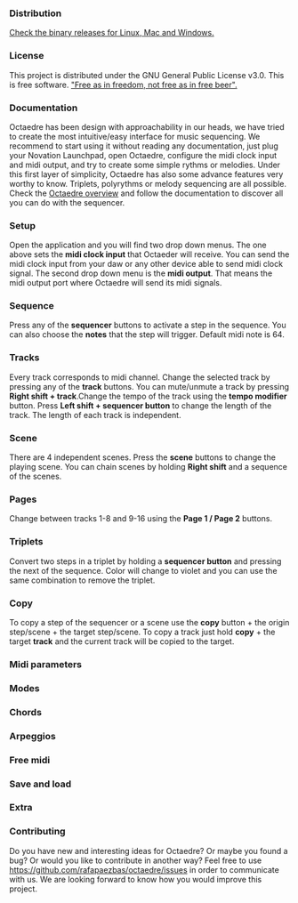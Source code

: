 ### Distribution
[Check the binary releases for Linux, Mac and Windows.](https://github.com/rafapaezbas/octaedre/releases)

### License
This project is distributed under the GNU General Public License v3.0. This is free software. ["Free as in freedom, not free as in free beer".](https://en.wikipedia.org/wiki/Gratis_versus_libre#.22Free_beer.22_vs_.22free_speech.22_distinction)

### Documentation
Octaedre has been design with approachability in our heads, we have tried to create the most intuitive/easy interface for music sequencing. We recommend to start using it without reading any documentation, just plug your Novation Launchpad, open Octaedre, configure the midi clock input and midi output, and try to create some simple rythms or melodies.
Under this first layer of simplicity, Octaedre has also some advance features very worthy to know. Triplets, polyrythms or melody sequencing are all possible. Check the [Octaedre overview](https://raw.githubusercontent.com/rafapaezbas/octaedre/feature/web/assets/manual_min.png) and follow the documentation to discover all you can do with the sequencer.

### Setup
Open the application and you will find two drop down menus. The one above sets the __midi clock input__ that Octaeder will receive. You can send the midi clock input from your daw or any other device able to send midi clock signal.
The second drop down menu is the __midi output__. That means the midi output port where Octaedre will send its midi signals. 
### Sequence
Press any of the __sequencer__ buttons to activate a step in the sequence. You can also choose the __notes__ that the step will trigger. Default midi note is 64.
### Tracks
Every track corresponds to midi channel. Change the selected track by pressing any of the __track__ buttons. You can mute/unmute a track by pressing __Right shift +  track__.Change the tempo of the track using the __tempo modifier__ button. Press __Left shift + sequencer button__ to change the length of the track. The length of each track is independent.
### Scene
There are 4 independent scenes. Press the __scene__ buttons to change the playing scene. You can chain scenes by holding __Right shift__ and a sequence of the scenes.
### Pages
Change between tracks 1-8 and 9-16 using the __Page 1 / Page 2__ buttons.
### Triplets
Convert two steps in a triplet by holding a __sequencer button__ and pressing the next of the sequence. Color will change to violet and you can use the same combination to remove the triplet. 
### Copy
To copy a step of the sequencer or a scene use the __copy__ button + the origin step/scene + the target step/scene. To copy a track just hold __copy__ + the target __track__ and the current track will be copied to the target.
### Midi parameters
### Modes
### Chords
### Arpeggios
### Free midi
### Save and load
### Extra

### Contributing
Do you have new and interesting ideas for Octaedre? Or maybe you found a bug? Or would you like to contribute in another way? Feel free to use https://github.com/rafapaezbas/octaedre/issues in order to communicate with us. We are looking forward to know how you would improve this project.
